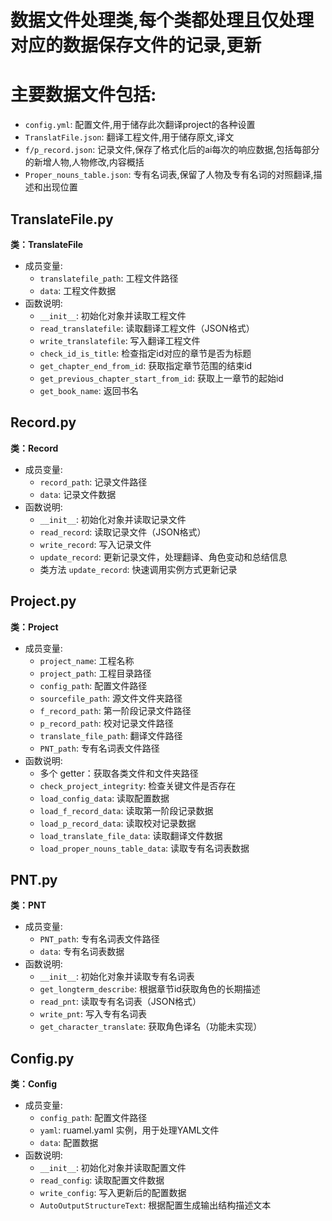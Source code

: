 # 数据文件处理类,每个类都处理且仅处理对应的数据保存文件的记录,更新
# 主要数据文件包括:
  - `config.yml`: 配置文件,用于储存此次翻译project的各种设置
  - `TranslatFile.json`: 翻译工程文件,用于储存原文,译文
  - `f/p_record.json`: 记录文件,保存了格式化后的ai每次的响应数据,包括每部分的新增人物,人物修改,内容概括
  - `Proper_nouns_table.json`: 专有名词表,保留了人物及专有名词的对照翻译,描述和出现位置

## TranslateFile.py
**类：TranslateFile**  
- 成员变量:
  - `translatefile_path`: 工程文件路径  
  - `data`: 工程文件数据  
- 函数说明:
  - `__init__`: 初始化对象并读取工程文件  
  - `read_translatefile`: 读取翻译工程文件（JSON格式）  
  - `write_translatefile`: 写入翻译工程文件  
  - `check_id_is_title`: 检查指定id对应的章节是否为标题  
  - `get_chapter_end_from_id`: 获取指定章节范围的结束id  
  - `get_previous_chapter_start_from_id`: 获取上一章节的起始id  
  - `get_book_name`: 返回书名

## Record.py
**类：Record**  
- 成员变量:
  - `record_path`: 记录文件路径  
  - `data`: 记录文件数据  
- 函数说明:
  - `__init__`: 初始化对象并读取记录文件  
  - `read_record`: 读取记录文件（JSON格式）  
  - `write_record`: 写入记录文件  
  - `update_record`: 更新记录文件，处理翻译、角色变动和总结信息  
  - 类方法 `update_record`: 快速调用实例方式更新记录

## Project.py
**类：Project**  
- 成员变量:
  - `project_name`: 工程名称  
  - `project_path`: 工程目录路径  
  - `config_path`: 配置文件路径  
  - `sourcefile_path`: 源文件文件夹路径  
  - `f_record_path`: 第一阶段记录文件路径  
  - `p_record_path`: 校对记录文件路径  
  - `translate_file_path`: 翻译文件路径  
  - `PNT_path`: 专有名词表文件路径  
- 函数说明:
  - 多个 getter：获取各类文件和文件夹路径  
  - `check_project_integrity`: 检查关键文件是否存在  
  - `load_config_data`: 读取配置数据  
  - `load_f_record_data`: 读取第一阶段记录数据  
  - `load_p_record_data`: 读取校对记录数据  
  - `load_translate_file_data`: 读取翻译文件数据  
  - `load_proper_nouns_table_data`: 读取专有名词表数据

## PNT.py
**类：PNT**  
- 成员变量:
  - `PNT_path`: 专有名词表文件路径  
  - `data`: 专有名词表数据  
- 函数说明:
  - `__init__`: 初始化对象并读取专有名词表  
  - `get_longterm_describe`: 根据章节id获取角色的长期描述  
  - `read_pnt`: 读取专有名词表（JSON格式）  
  - `write_pnt`: 写入专有名词表  
  - `get_character_translate`: 获取角色译名（功能未实现）

## Config.py
**类：Config**  
- 成员变量:
  - `config_path`: 配置文件路径  
  - `yaml`: ruamel.yaml 实例，用于处理YAML文件  
  - `data`: 配置数据  
- 函数说明:
  - `__init__`: 初始化对象并读取配置文件  
  - `read_config`: 读取配置文件数据  
  - `write_config`: 写入更新后的配置数据  
  - `AutoOutputStructureText`: 根据配置生成输出结构描述文本


